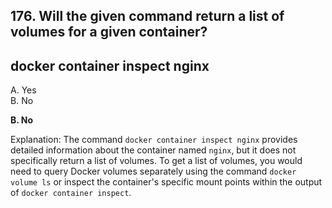 ## 176. Will the given command return a list of volumes for a given container?
## docker container inspect nginx
A. Yes  
B. No  

**B. No**

Explanation:
The command `docker container inspect nginx` provides detailed information about the container named `nginx`, but it does not specifically return a list of volumes. To get a list of volumes, you would need to query Docker volumes separately using the command `docker volume ls` or inspect the container's specific mount points within the output of `docker container inspect`.
